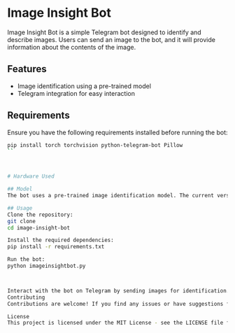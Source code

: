 # Image Insight Bot

Image Insight Bot is a simple Telegram bot designed to identify and describe images. Users can send an image to the bot, and it will provide information about the contents of the image.

## Features

- Image identification using a pre-trained model
- Telegram integration for easy interaction

## Requirements

Ensure you have the following requirements installed before running the bot:

```bash
pip install torch torchvision python-telegram-bot Pillow
``



# Hardware Used

## Model
The bot uses a pre-trained image identification model. The current version of the bot uses a custom-trained model on the CIFAR-10 dataset. The PyTorch framework is utilized for the model implementation.

## Usage                                            
Clone the repository:
git clone 
cd image-insight-bot

Install the required dependencies:
pip install -r requirements.txt

Run the bot:
python imageinsightbot.py



Interact with the bot on Telegram by sending images for identification.
Contributing
Contributions are welcome! If you find any issues or have suggestions for improvements, feel free to open an issue or create a pull request.

License
This project is licensed under the MIT License - see the LICENSE file for details.
